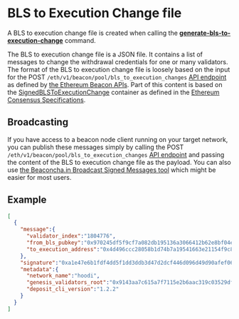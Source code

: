 # BLS to Execution Change file

A BLS to execution change file is created when calling the **[generate-bls-to-execution-change](generate_bls_to_execution_change.md)** command.

The BLS to execution change file is a JSON file. It contains a list of messages to change the withdrawal credentials for one or many validators. The format of the BLS to execution change file is loosely based on the input for the POST `/eth/v1/beacon/pool/bls_to_execution_changes` [API endpoint](https://ethereum.github.io/beacon-APIs/#/Beacon/submitPoolBLSToExecutionChange) as defined by [the Ethereum Beacon APIs](https://github.com/ethereum/beacon-APIs). Part of this content is based on the [SignedBLSToExecutionChange](https://github.com/ethereum/consensus-specs/blob/dev/specs/capella/beacon-chain.md#signedblstoexecutionchange) container as defined in the [Ethereum Consensus Specifications](https://github.com/ethereum/consensus-specs/).

## Broadcasting

If you have access to a beacon node client running on your target network, you can publish these messages simply by calling the POST `/eth/v1/beacon/pool/bls_to_execution_changes` [API endpoint](https://ethereum.github.io/beacon-APIs/#/Beacon/submitPoolBLSToExecutionChange) and passing the content of the BLS to execution change file as the payload. You can also use [the Beaconcha.in Broadcast Signed Messages tool](https://beaconcha.in/tools/broadcast) which might be easier for most users.

## Example
```JSON
[
  {
    "message":{
      "validator_index":"1804776",
      "from_bls_pubkey":"0x970245df5f9cf7a082db195136a3066412b62e8bf04e21d7c3408d7fb36f34f20c4cb0883e798b82523b466f7a61c838",
      "to_execution_address":"0x4d496ccc28058b1d74b7a19541663e21154f9c84"
    },
    "signature":"0xa1e47e6b1fdf4dd5f1dd3ddb3d47d2dcf446d096d49d90afef06a38dc02fba6b4d16d1dc1184c791e54666dabb8bdedd0660bc9bb3bc5d0e592eaf5f0c978cca4fcafe4037672940d6f1a44d2a33503c30cb98ca695979b1de9e321a8a694bc2",
    "metadata":{
      "network_name":"hoodi",
      "genesis_validators_root":"0x9143aa7c615a7f7115e2b6aac319c03529df8242ae705fba9df39b79c59fa8b1",
      "deposit_cli_version":"1.2.2"
    }
  }
]
```
